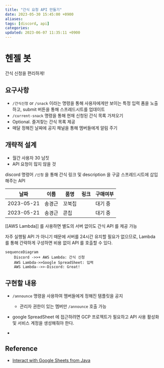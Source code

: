 ```yaml
---
title: "간식 요청 API 만들기"
date: 2023-05-30 15:45:00 +0900
aliases: 
tags: [discord, api]
categories: 
updated: 2023-06-07 11:35:11 +0900
---
```


# 헨젤 봇

간식 신청을 편리하게!

## 요구사항

- `/간식신청` or `/snack` 이라는 명령을 통해 사용자에게만 보이는 특정 입력 폼을 노출하고, submit 버튼을 통해 스프레드시트를 업데이트
- `/current-snack` 명령을 통해 현재 신청된 간식 목록 가져오기
- Optional. 즐겨찾는 간식 목록 제공
- 매달 정해진 날짜에 공지 채널을 통해 멤버들에게 알림 주기

## 개략적 설계

- 월간 사용자 30 남짓
- API 요청이 많지 않을 것

discord 명령어 `/신청` 을 통해 간식 링크 및 description 을 구글 스프레드시트에 삽입해주는 API

| 날짜       | 이름   | 품명   | 링크 | 구매여부 |
| ---------- | ------ | ------ | ---- | -------- |
| 2023-05-21 | 송경근 | 꼬북칩 |      | 대기 중  |
| 2023-05-21 | 송경근 | 콘칩 |      | 대기 중  |

[[AWS Lambda]] 를 사용하면 별도의 서버 없이도 간식 API 를 제공 가능

자주 실행될 API 가 아니기 때문에 서버를 24시간 유지할 필요가 없으므로, Lambda 를 통해 간략하게 구성하면 비용 없이 API 를 호출할 수 있다.

```mermaid
sequenceDiagram
    Discord ->>+ AWS Lambda: 간식 신청
    AWS Lambda->>Google SpreadSheet: 입력
    AWS Lambda-->>-Discord: Great!
```

## 구현할 내용

- `/announce` 명령을 사용하여 멤버들에게 정해진 템플릿을 공지
    - 관리자 권한이 있는 멤버만 `/announce` 호출 가능

- google SpreadSheet 에 접근하려면 GCP 프로젝트가 필요하고 API 사용 활성화 및 서비스 계정을 생성해줘야 한다.
- 

## Reference

- [Interact with Google Sheets from Java](https://www.baeldung.com/google-sheets-java-client)